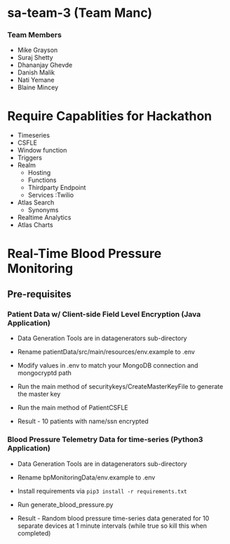 # sa-team-3 (Team Manc)

### Team Members
* Mike Grayson
* Suraj Shetty
* Dhananjay Ghevde
* Danish Malik
* Nati Yemane
* Blaine Mincey

# Require Capablities for Hackathon
* Timeseries 
* CSFLE
* Window function
* Triggers
* Realm 
  * Hosting
  * Functions
  * Thirdparty Endpoint
  * Services :Twilio
* Atlas Search 
  * Synonyms
* Realtime Analytics
* Atlas Charts


# Real-Time Blood Pressure Monitoring

## Pre-requisites
### Patient Data w/ Client-side Field Level Encryption (Java Application)
* Data Generation Tools are in datagenerators sub-directory

* Rename patientData/src/main/resources/env.example to .env

* Modify values in .env to match your MongoDB connection and mongocryptd path

* Run the main method of securitykeys/CreateMasterKeyFile to generate the master key

* Run the main method of PatientCSFLE

* Result - 10 patients with name/ssn encrypted

### Blood Pressure Telemetry Data for time-series (Python3 Application)
* Data Generation Tools are in datagenerators sub-directory

* Rename bpMonitoringData/env.example to .env

* Install requirements via ```pip3 install -r requirements.txt```

* Run generate_blood_pressure.py

* Result - Random blood pressure time-series data generated for 10 separate devices at 1 minute intervals (while true so kill this when completed)

